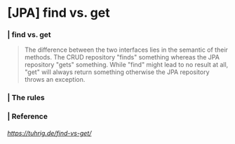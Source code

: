 # [JPA] find vs. get



### | find vs. get

> The difference between the two interfaces lies in the semantic of their methods. The CRUD repository "finds" something whereas the JPA repository "gets" something. While "find" might lead to no result at all, "get" will always return something otherwise the JPA repository throws an exception. 

### | The rules 



### | Reference

###### https://tuhrig.de/find-vs-get/

